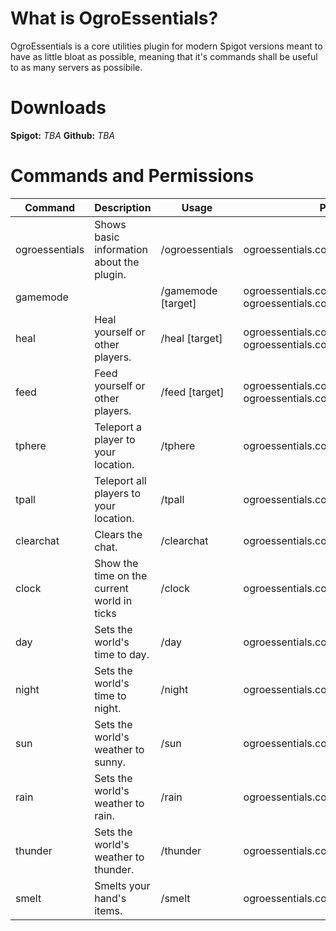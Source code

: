 # What is OgroEssentials?
 OgroEssentials is a core utilities plugin for modern Spigot versions meant to have as little bloat as possible, meaning that it's commands shall be useful to as many servers as possibile.

# Downloads

**Spigot:** *TBA*
**Github:** *TBA*

# Commands and Permissions

| Command        | Description                                 | Usage                     | Permission                                                               | Aliases |
|----------------|---------------------------------------------|---------------------------|--------------------------------------------------------------------------|---------|
| ogroessentials | Shows basic information about the plugin.   | /ogroessentials           | ogroessentials.command.ogroessentials                                    | oe      |
| gamemode       |                                             | /gamemode <mode> [target] | ogroessentials.command.gamemode,  ogroessentials.command.gamemode.others | gm      |
| heal           | Heal yourself or other players.             | /heal [target]            | ogroessentials.command.heal,  ogroessentials.command.heal.others         |         |
| feed           | Feed yourself or other players.             | /feed [target]            | ogroessentials.command.feed, ogroessentials.command.feed.others          |         |
| tphere         | Teleport a player to your location.         | /tphere <target>          | ogroessentials.command.tphere                                            |         |
| tpall          | Teleport all players to your location.      | /tpall                    | ogroessentials.command.tpall                                             |         |
| clearchat      | Clears the chat.                            | /clearchat                | ogroessentials.command.clearchat                                         | cc      |
| clock          | Show the time on the current world in ticks | /clock                    | ogroessentials.command.clock                                             |         |
| day            | Sets the world's time to day.               | /day                      | ogroessentials.command.day                                               |         |
| night          | Sets the world's time to night.             | /night                    | ogroessentials.command.night                                             |         |
| sun            | Sets the world's weather to sunny.          | /sun                      | ogroessentials.command.sun                                               |         |
| rain           | Sets the world's weather to rain.           | /rain                     | ogroessentials.command.rain                                              |         |
| thunder        | Sets the world's weather to thunder.        | /thunder                  | ogroessentials.command.thunder                                           | storm   |
| smelt          | Smelts your hand's items.                   | /smelt                    | ogroessentials.command.smelt                                             |         |
